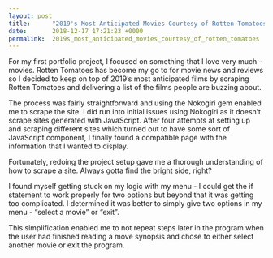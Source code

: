 ```yaml
---
layout: post
title:      "2019's Most Anticipated Movies Courtesy of Rotten Tomatoes "
date:       2018-12-17 17:21:23 +0000
permalink:  2019s_most_anticipated_movies_courtesy_of_rotten_tomatoes
---
```



For my first portfolio project, I focused on something that I love very much - movies. Rotten Tomatoes has become my go to for movie news and reviews so I decided to keep on top of 2019’s most anticipated films by scraping Rotten Tomatoes and delivering a list of the films people are buzzing about. 

The process was fairly straightforward and using the Nokogiri gem enabled me to scrape the site. I did run into initial issues using Nokogiri as it doesn’t scrape sites generated with JavaScript. After four attempts at setting up and scraping different sites which turned out to have some sort of JavaScript component, I finally found a compatible page with the information that I wanted to display. 

Fortunately, redoing the project setup gave me a thorough understanding of how to scrape a site. Always gotta find the bright side, right? 

I found myself getting stuck on my logic with my menu - I could get the if statement to work properly for two options but beyond that it was getting too complicated. I determined it was better to simply give two options  in my menu - “select a movie” or “exit”. 

This simplification enabled me to not repeat steps later in the program when the user had finished reading a move synopsis and chose to either select another movie or exit the program. 


